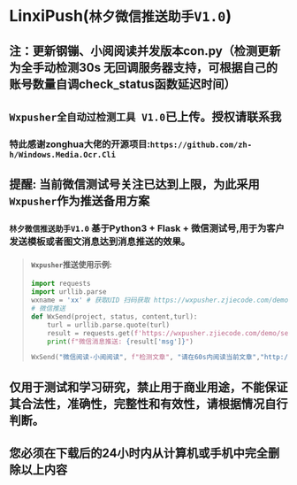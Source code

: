 # LinxiPush(`林夕微信推送助手V1.0`)
## 注：更新钢镚、小阅阅读并发版本con.py（检测更新为全手动检测30s 无回调服务器支持，可根据自己的账号数量自调check_status函数延迟时间）

## `Wxpusher全自动过检测工具 V1.0`已上传。授权请联系我
### 特此感谢zonghua大佬的开源项目:`https://github.com/zh-h/Windows.Media.Ocr.Cli`
## 提醒: 当前微信测试号关注已达到上限，为此采用`Wxpusher`作为推送备用方案

### `林夕微信推送助手V1.0` 基于Python3 + Flask + 微信测试号,用于为客户发送模板或者图文消息达到消息推送的效果。
> #### `Wxpusher`推送使用示例:
> ```python
> import requests
> import urllib.parse
> wxname = 'xx' # 获取UID 扫码获取 https://wxpusher.zjiecode.com/demo/
> # 微信推送
> def WxSend(project, status, content,turl):
>     turl = urllib.parse.quote(turl)
>     result = requests.get(f'https://wxpusher.zjiecode.com/demo/send/custom/{wxname}?content={status}-{project}%0A{content}%0A%3Cbody+onload%3D%22window.location.href%3D%27{turl}%27%22%3E').json()
>     print(f"微信消息推送: {result['msg']}")
> 
> WxSend("微信阅读-小阅阅读", f"检测文章", "请在60s内阅读当前文章","http://baidu.com")
## 仅用于测试和学习研究，禁止用于商业用途，不能保证其合法性，准确性，完整性和有效性，请根据情况自行判断。
## 您必须在下载后的24小时内从计算机或手机中完全删除以上内容

